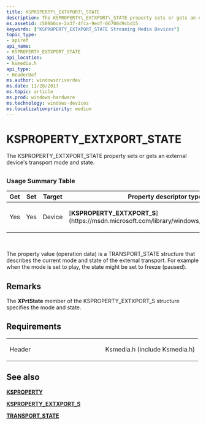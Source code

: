 ```yaml
---
title: KSPROPERTY\_EXTXPORT\_STATE
description: The KSPROPERTY\_EXTXPORT\_STATE property sets or gets an external device's transport mode and state.
ms.assetid: c508b6ce-2a37-4fca-9edf-66700d9cbd15
keywords: ["KSPROPERTY_EXTXPORT_STATE Streaming Media Devices"]
topic_type:
- apiref
api_name:
- KSPROPERTY_EXTXPORT_STATE
api_location:
- ksmedia.h
api_type:
- HeaderDef
ms.author: windowsdriverdev
ms.date: 11/28/2017
ms.topic: article
ms.prod: windows-hardware
ms.technology: windows-devices
ms.localizationpriority: medium
---
```


# KSPROPERTY\_EXTXPORT\_STATE


The KSPROPERTY\_EXTXPORT\_STATE property sets or gets an external device's transport mode and state.

## <span id="ddk_ksproperty_extxport_state_ks"></span><span id="DDK_KSPROPERTY_EXTXPORT_STATE_KS"></span>


### <span id="Usage_Summary_Table"></span><span id="usage_summary_table"></span><span id="USAGE_SUMMARY_TABLE"></span>Usage Summary Table

<table>
<colgroup>
<col width="20%" />
<col width="20%" />
<col width="20%" />
<col width="20%" />
<col width="20%" />
</colgroup>
<thead>
<tr class="header">
<th>Get</th>
<th>Set</th>
<th>Target</th>
<th>Property descriptor type</th>
<th>Property value type</th>
</tr>
</thead>
<tbody>
<tr class="odd">
<td><p>Yes</p></td>
<td><p>Yes</p></td>
<td><p>Device</p></td>
<td><p>[<strong>KSPROPERTY_EXTXPORT_S</strong>](https://msdn.microsoft.com/library/windows/hardware/ff565167)</p></td>
<td><p>[<strong>TRANSPORT_STATE</strong>](https://msdn.microsoft.com/library/windows/hardware/ff568546)</p></td>
</tr>
</tbody>
</table>

 

The property value (operation data) is a TRANSPORT\_STATE structure that describes the current mode and state of the external transport. For example when the mode is set to play, the state might be set to freeze (paused).

Remarks
-------

The **XPrtState** member of the KSPROPERTY\_EXTXPORT\_S structure specifies the mode and state.

Requirements
------------

<table>
<colgroup>
<col width="50%" />
<col width="50%" />
</colgroup>
<tbody>
<tr class="odd">
<td><p>Header</p></td>
<td>Ksmedia.h (include Ksmedia.h)</td>
</tr>
</tbody>
</table>

## <span id="see_also"></span>See also


[**KSPROPERTY**](https://msdn.microsoft.com/library/windows/hardware/ff564262)

[**KSPROPERTY\_EXTXPORT\_S**](https://msdn.microsoft.com/library/windows/hardware/ff565167)

[**TRANSPORT\_STATE**](https://msdn.microsoft.com/library/windows/hardware/ff568546)

 

 






